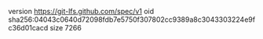 version https://git-lfs.github.com/spec/v1
oid sha256:04043c0640d72098fdb7e5750f307802cc9389a8c3043303224e9fc36d01cacd
size 7266
